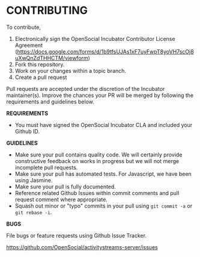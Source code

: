 CONTRIBUTING
============

To contribute, 

1. Electronically sign the OpenSocial Incubator Contributor License Agreement (https://docs.google.com/forms/d/1b9tfsUJAs1xF7uyFwpT8yoVH7scOj8uXwQnZdTHHCTM/viewform)
1. Fork this repository.
1. Work on your changes within a topic branch.
1. Create a pull request

Pull requests are accepted under the discretion of the Incubator maintainer(s).  Improve the chances your PR will be merged by following the requirements and guidelines below.

**REQUIREMENTS**
- You must have signed the OpenSocial Incubator CLA and included your Github ID.

**GUIDELINES**
- Make sure your pull contains quality code.  We will certainly provide constructive feedback on works in progress but we will not merge incomplete pull requests.
- Make sure your pull has automated tests.  For Javascript, we have been using Jasmine.
- Make sure your pull is fully documented.
- Reference related Github Issues within commit comments and pull request comment where appropriate.
- Squash out minor or "typo" commits in your pull using `git commit -a` or `git rebase -i`.

**BUGS**

File bugs or feature requests using Github Issue Tracker.

https://github.com/OpenSocial/activitystreams-server/issues

